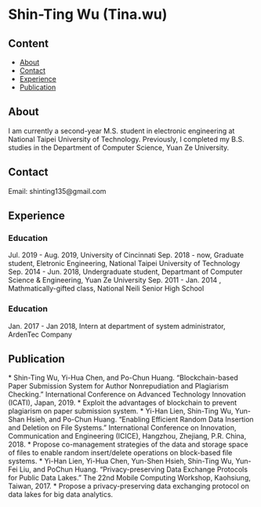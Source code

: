 # Shin-Ting Wu (Tina.wu)
## Content 
* [About](#1)
* [Contact](#2)
* [Experience](#3)
* [Publication](#4)

<h2 id="1">About</h2>
 I am currently a second-year M.S. student in electronic engineering at National Taipei University of Technology. Previously, I completed my B.S. studies in the Department of Computer Science, Yuan Ze University.

<h2 id="2">Contact</h2>
Email: shinting135@gmail.com

<h2 id="3">Experience</h2>
<h3 id="31">Education</h3>
Jul. 2019 - Aug. 2019, University of Cincinnati
Sep. 2018 - now, Graduate student, Eletronic Engineering, National Taipei University of Technology  
Sep. 2014 - Jun. 2018, Undergraduate student, Departmant of Computer Science & Engineering, Yuan Ze University  
Sep. 2011 - Jan. 2014 , Mathmatically-gifted class, National Neili Senior High School 

<h3 id="31">Education</h3>
 Jan. 2017 - Jan 2018, Intern at department of system administrator, ArdenTec Company

<h2 id="4">Publication</h2>
* Shin-Ting Wu, Yi-Hua Chen, and Po-Chun Huang.
 “Blockchain-based Paper Submission System for Author Nonrepudiation
and Plagiarism Checking.” International Conference on Advanced Technology Innovation (ICATI), Japan, 2019.  
    * Exploit the advantages of blockchain to prevent plagiarism on paper submission system.
* Yi-Han Lien, Shin-Ting Wu, Yun-Shan Hsieh, and Po-Chun Huang. 
“Enabling Efficient Random Data Insertion and Deletion on File Systems.” International Conference
on Innovation, Communication and Engineering (ICICE), Hangzhou, Zhejiang, P.R.
China, 2018.  
     * Propose co-management strategies of the data and storage space of files to enable random insert/delete operations on block-based file systems.
*  Yi-Han Lien, Yi-Hua Chen, Yun-Shen Hsieh, Shin-Ting Wu, Yun-Fei Liu, and PoChun Huang.
 “Privacy-preserving Data Exchange Protocols for Public Data Lakes.” 
 The 22nd Mobile Computing Workshop, Kaohsiung, Taiwan, 2017.  
    * Propose a privacy-preserving data exchanging protocol on data lakes for big data analytics.
